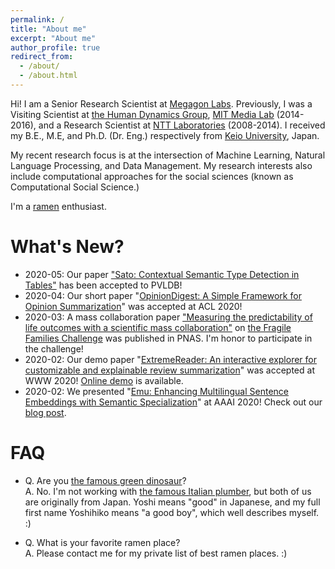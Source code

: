 ```yaml
---
permalink: /
title: "About me"
excerpt: "About me"
author_profile: true
redirect_from: 
  - /about/
  - /about.html
---
```


Hi! I am a Senior Research Scientist at [Megagon Labs](https://megagon.ai). 
Previously, I was a Visiting Scientist at [the Human Dynamics Group](https://www.media.mit.edu/groups/human-dynamics/overview/), [MIT Media Lab](https://www.media.mit.edu/) (2014-2016), 
and a Research Scientist at [NTT Laboratories](https://www.ntt.co.jp/RD/e/index.html) (2008-2014). I received my B.E., M.E, and Ph.D. (Dr. Eng.) respectively from [Keio University](https://www.keio.ac.jp/en/), Japan.

My recent research focus is at the intersection of Machine Learning, Natural Language Processing, and Data Management.
My research interests also include computational approaches for the social sciences (known as Computational Social Science.)

I'm a [ramen](https://en.wikipedia.org/wiki/Ramen) enthusiast.


What's New?
======
- 2020-05: Our paper ["Sato: Contextual Semantic Type Detection in Tables"](https://arxiv.org/abs/1911.06311) has been accepted to PVLDB!
- 2020-04: Our short paper "[OpinionDigest: A Simple Framework for Opinion Summarization](https://arxiv.org/abs/2005.01901)" was accepted at ACL 2020!
- 2020-03: A mass collaboration paper ["Measuring the predictability of life outcomes with a scientific mass collaboration"](https://www.pnas.org/content/early/2020/03/24/1915006117.short) on [the Fragile Families Challenge](https://www.fragilefamilieschallenge.org/) was published in PNAS. I'm honor to participate in the challenge! 
- 2020-02: Our demo paper "[ExtremeReader: An interactive explorer for customizable and explainable review summarization](https://dl.acm.org/doi/abs/10.1145/3366424.3383535)" was accepted at WWW 2020! [Online demo](http://extremereader.megagon.info/) is available.
- 2020-02: We presented "[Emu: Enhancing Multilingual Sentence Embeddings with Semantic Specialization](https://arxiv.org/abs/1909.06731)" at AAAI 2020! Check out our [blog post](https://megagon.ai/blog/emu-enhancing-multilingual-sentence-embeddings-with-semantic-similarity/).

FAQ
======
- Q. Are you [the famous green dinosaur](https://en.wikipedia.org/wiki/Yoshi)?  
A. No. I'm not working with [the famous Italian plumber](https://en.wikipedia.org/wiki/Mario), 
but both of us are originally from Japan. Yoshi means "good" in Japanese, and my full first name Yoshihiko means "a good boy", 
which well describes myself. :)

- Q. What is your favorite ramen place?  
A. Please contact me for my private list of best ramen places. :)


